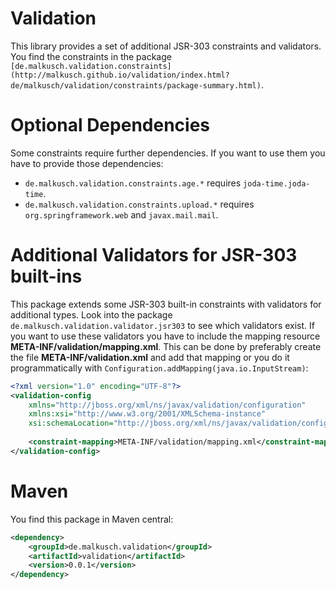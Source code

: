 # Validation
This library provides a set of additional JSR-303 constraints and validators.
You find the constraints in the package
`[de.malkusch.validation.constraints](http://malkusch.github.io/validation/index.html?de/malkusch/validation/constraints/package-summary.html)`.

# Optional Dependencies
Some constraints require further dependencies. If you want to use them you
have to provide those dependencies:

* `de.malkusch.validation.constraints.age.*` requires `joda-time.joda-time`.
* `de.malkusch.validation.constraints.upload.*` requires `org.springframework.web` and `javax.mail.mail`.

# Additional Validators for JSR-303 built-ins
This package extends some JSR-303 built-in constraints with validators for additional types. Look into the
package `de.malkusch.validation.validator.jsr303` to see which validators exist.
If you want to use these validators you have to include the mapping
resource **META-INF/validation/mapping.xml**. This can be done by 
preferably create the file **META-INF/validation.xml**
and add that mapping or you do it programmatically with `Configuration.addMapping(java.io.InputStream)`:
```xml
<?xml version="1.0" encoding="UTF-8"?>
<validation-config
    xmlns="http://jboss.org/xml/ns/javax/validation/configuration"
    xmlns:xsi="http://www.w3.org/2001/XMLSchema-instance"
    xsi:schemaLocation="http://jboss.org/xml/ns/javax/validation/configuration validation-configuration-1.0.xsd">
    
    <constraint-mapping>META-INF/validation/mapping.xml</constraint-mapping>
</validation-config>
```

# Maven
You find this package in Maven central:
```xml
<dependency>
    <groupId>de.malkusch.validation</groupId>
    <artifactId>validation</artifactId>
    <version>0.0.1</version>
</dependency>
```